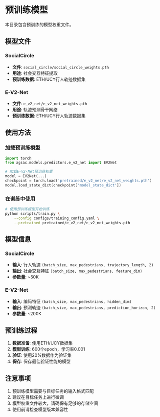 # 预训练模型

本目录包含预训练的模型权重文件。

## 模型文件

### SocialCircle
- **文件**: `social_circle/social_circle_weights.pth`
- **用途**: 社会交互特征提取
- **预训练数据**: ETH/UCY行人轨迹数据集

### E-V2-Net
- **文件**: `e_v2_net/e_v2_net_weights.pth`
- **用途**: 轨迹预测骨干网络
- **预训练数据**: ETH/UCY行人轨迹数据集

## 使用方法

### 加载预训练模型

```python
import torch
from agsac.models.predictors.e_v2_net import EV2Net

# 加载E-V2-Net预训练权重
model = EV2Net(...)
checkpoint = torch.load('pretrained/e_v2_net/e_v2_net_weights.pth')
model.load_state_dict(checkpoint['model_state_dict'])
```

### 在训练中使用

```bash
# 使用预训练模型开始训练
python scripts/train.py \
    --config configs/training_config.yaml \
    --pretrained pretrained/e_v2_net/e_v2_net_weights.pth
```

## 模型信息

### SocialCircle
- **输入**: 行人轨迹 `(batch_size, max_pedestrians, trajectory_length, 2)`
- **输出**: 社会交互特征 `(batch_size, max_pedestrians, feature_dim)`
- **参数量**: ~50K

### E-V2-Net
- **输入**: 编码特征 `(batch_size, max_pedestrians, hidden_dim)`
- **输出**: 预测轨迹 `(batch_size, max_pedestrians, prediction_horizon, 2)`
- **参数量**: ~200K

## 预训练过程

1. **数据准备**: 使用ETH/UCY数据集
2. **模型训练**: 600个epoch，学习率0.001
3. **验证**: 使用20%数据作为验证集
4. **保存**: 保存最佳验证性能的模型

## 注意事项

1. 预训练模型需要与目标任务的输入格式匹配
2. 建议在目标任务上进行微调
3. 模型权重文件较大，请确保有足够的存储空间
4. 使用前请检查模型版本兼容性
